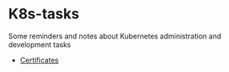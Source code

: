 # K8s-tasks

Some reminders and notes about Kubernetes administration and development tasks

* [Certificates](certificates/certificates.md)
